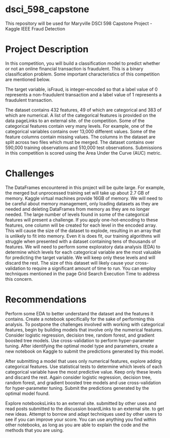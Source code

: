 # dsci_598_capstone
This repository will be used for Maryville DSCI 598 Capstone Project - Kaggle IEEE Fraud Detection 


# Project Description
In this competition, you will build a classification model to predict whether or not an online financial transaction is fraudulent. This is a binary classification problem. Some important characteristics of this competition are mentioned below.

The target variable, isFraud, is integer-encoded so that a label value of 0 represents a non-fraudulent transaction and a label value of 1 represents a fraudulent transaction.

The dataset contains 432 features, 49 of which are categorical and 383 of which are numerical. A list of the categorical features is provided on the data pageLinks to an external site. of the competition.
Some of the categorical features contain very many levels. For example, one of the categorical variables contains over 13,000 different values.
Some of the feature columns contain missing values.
The columns in the dataset are split across two files which must be merged.
The dataset contains over 590,000 training observations and 510,000 test observations.
Submissions in this competition is scored using the Area Under the Curve (AUC) metric.
 

# Challenges
The DataFrames encountered in this project will be quite large. For example, the merged but unprocessed training set will take up about 2.7 GB of memory. Kaggle virtual machines provide 16GB of memory. We will need to be careful about memory management, only loading datasets as they are needed and deleting DataFrames from memory as they are no longer needed.
The large number of levels found in some of the categorical features will present a challenge. If you apply one-hot-encoding to these features, one column will be created for each level in the encoded array. This will cause the size of the dataset to explode, resulting in an array that is unlikely to fit into memory. Even it is does fit, our training algorithms will struggle when presented with a dataset containing tens of thousands of features. We will need to perform some exploratory data analysis (EDA) to determine which levels for each categorical variable are the most valuable for predicting the target variable. We will keep only these levels and will discard the rest.
The size of this dataset will likely cause your cross-validation to require a significant amount of time to run. You can employ techniques mentioned in the page Grid Search Execution Time to address this concern.
 

# Recommendations
Perform some EDA to better understand the dataset and the features it contains. Create a notebook specifically for the sake of performing this analysis.
To postpone the challenges involved with working with categorical features, begin by building models that involve only the numerical features. Consider logistic regression, decision tree, random forest, and gradient boosted tree models. Use cross-validation to perform hyper-parameter tuning.  After identifying the optimal model type and parameters, create a new notebook on Kaggle to submit the predictions generated by this model. 

After submitting a model that uses only numerical features, explore adding categorical features. Use statistical tests to determine which levels of each categorical variable have the most predictive value. Keep only these levels and discard the rest. Again consider logistic regression, decision tree, random forest, and gradient boosted tree models and use cross-validation for hyper-parameter tuning. Submit the predictions generated by the optimal model found.

Explore notebooksLinks to an external site. submitted by other uses and read posts submitted to the discussion boardLinks to an external site. to get new ideas. Attempt to borrow and adapt techniques used by other users to see if you can improve your score. You can use anything you find within other notebooks, as long as you are able to explain the code and the methods that you are using.
